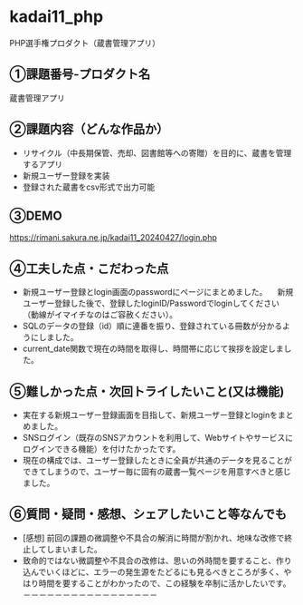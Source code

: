 # kadai11_php
PHP選手権プロダクト（蔵書管理アプリ）
## ①課題番号-プロダクト名
蔵書管理アプリ

## ②課題内容（どんな作品か）
- リサイクル（中長期保管、売却、図書館等への寄贈）を目的に、蔵書を管理するアプリ
- 新規ユーザー登録を実装
- 登録された蔵書をcsv形式で出力可能 

## ③DEMO
https://rimani.sakura.ne.jp/kadai11_20240427/login.php

## ④工夫した点・こだわった点
- 新規ユーザー登録とlogin画面のpasswordにページにまとめました。
　新規ユーザー登録した後で、登録したloginID/Passwordでloginしてください（動線がイマイチなのはご容赦ください）。
- SQLのデータの登録（id）順に連番を振り、登録されている冊数が分かるようにしました。
- current_date関数で現在の時間を取得し、時間帯に応じて挨拶を設定しました。

## ⑤難しかった点・次回トライしたいこと(又は機能)
- 実在する新規ユーザー登録画面を目指して、新規ユーザー登録とloginをまとめました。
- SNSログイン（既存のSNSアカウントを利用して、Webサイトやサービスにログインできる機能）を付けたかったです。
- 現在の構成では、ユーザー登録したときに全員が共通のデータを見ることができてしまうので、ユーザー毎に固有の蔵書一覧ページを用意すべきと感じました。

## ⑥質問・疑問・感想、シェアしたいこと等なんでも
- [感想] 前回の課題の微調整や不具合の解消に時間が割かれ、地味な改修で終止してしまいました。
- 致命的ではない微調整や不具合の改修は、思いの外時間を要すること、作り込んでいくほどに、エラーの発生源をたどるにも見るべきところが多く、やはり時間を要することがわかったので、この経験を卒制に活かしたいです。
－－－－－－－－－－－－－－－－－
